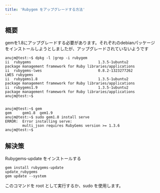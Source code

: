 ```yaml
---
title: 'Rubygem をアップグレードする方法'
---
```


## 概要
gemを1.8にアップグレードする必要があります。それぞれのdebianパッケージをインストールしようとしましたが、アップグレードされていないようです

```
anujm@test:~$ dpkg -l |grep -i rubygem
ii  rubygems                               1.3.5-1ubuntu2                                  package management framework for Ruby libraries/applications
ii  rubygems-lwes                          0.8.2-1323277262                                LWES rubygems
ii  rubygems1.8                            1.3.5-1ubuntu2                                  package management framework for Ruby libraries/applications
ii  rubygems1.9                            1.3.5-1ubuntu2                                  package management framework for Ruby libraries/applications
anujm@test:~$ 


anujm@test:~$ gem
gem     gem1.8  gem1.9  
anujm@test:~$ sudo gem1.8 install serve
ERROR:  Error installing serve:
        multi_json requires RubyGems version >= 1.3.6
anujm@test:~$

```
## 解決策
Rubygems-update をインストールする

```
gem install rubygems-update
update_rubygems
gem update --system

```
このコマンドを root として実行するか、sudo を使用します。

